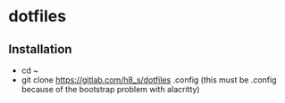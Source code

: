 # dotfiles

## Installation
- cd ~
- git clone https://gitlab.com/h8_s/dotfiles .config (this must be .config because of the bootstrap problem with alacritty)
